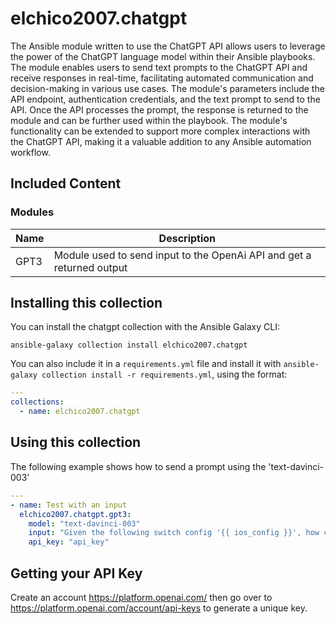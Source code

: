 # elchico2007.chatgpt
The Ansible module written to use the ChatGPT API allows users to leverage the power of the ChatGPT language model within their Ansible playbooks. The module enables users to send text prompts to the ChatGPT API and receive responses in real-time, facilitating automated communication and decision-making in various use cases. The module's parameters include the API endpoint, authentication credentials, and the text prompt to send to the API. Once the API processes the prompt, the response is returned to the module and can be further used within the playbook. The module's functionality can be extended to support more complex interactions with the ChatGPT API, making it a valuable addition to any Ansible automation workflow.

## Included Content
### Modules
Name | Description
--- | ---
GPT3 | Module used to send input to the OpenAi API and get a returned output

## Installing this collection

You can install the chatgpt collection with the Ansible Galaxy CLI:

    ansible-galaxy collection install elchico2007.chatgpt

You can also include it in a `requirements.yml` file and install it with `ansible-galaxy collection install -r requirements.yml`, using the format:

```yaml
---
collections:
  - name: elchico2007.chatgpt
```
## Using this collection

The following example shows how to send a prompt using the 'text-davinci-003'

```yaml
---
- name: Test with an input
  elchico2007.chatgpt.gpt3:
    model: "text-davinci-003"
    input: "Given the following switch config '{{ ios_config }}', how can this device be made safer?"
    api_key: "api_key"
```
## Getting your API Key
Create an account https://platform.openai.com/ then go over to https://platform.openai.com/account/api-keys to generate a unique key.
